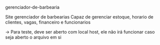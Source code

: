 gerenciador-de-barbearia

Site gerenciador de barbearias
Capaz de gerenciar estoque, horario de clientes, vagas, financeiro e funcionarios

-> Para teste, deve ser aberto com local host, ele não irá funcionar caso seja aberto o arquivo em si
